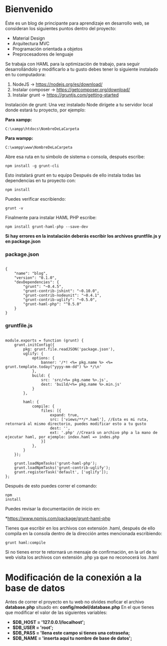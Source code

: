 # Bienvenido

Éste es un blog de principante para aprendizaje en desarrollo web, se consideran los siguientes puntos dentro del proyecto:

<ul>
    <li>Material Design</li>
    <li>Arquitectura MVC</li>
    <li>Programación orientada a objetos</li>
    <li>Preprocesadores de lenguaje</li>
</ul>

Se trabaja con HAML para la optimización de trabajo, para seguir desarrollándolo y modificarlo a tu gusto debes tener lo siguiente instalado en tu computadora:

<ol>
	<li>NodeJS -> <a href="https://nodejs.org/es/download/" target="_blank">https://nodejs.org/es/download/</a></li>
	<li>Instalar composer -> <a href="https://getcomposer.org/download/" target="_blank">https://getcomposer.org/download/</a></li>
	<li>Instalar grunt -> <a href="https://gruntjs.com/getting-started" target="_blank">https://gruntjs.com/getting-started</a></li>
</ol>

Instalación de grunt: Una vez instalado Node dirígete a tu servidor local donde estará tu proyecto, por ejemplo:

<strong>Para xampp: </strong>
<pre><code>C:\xampp\htdocs\NombreDeLaCarpeta</pre></code>

<strong>Para wampp:</strong>

<pre><code>C:\wampp\www\NombreDeLaCarpeta</pre></code>

Abre esa ruta en tu simbolo de sistema o consola, después escribe:

<pre><code>npm install -g grunt-cli</pre></code>

Esto instalará grunt en tu equipo Después de ello instala todas las dependencias en tu proyecto con:

<pre><code>npm install</pre></code>

Puedes verificar escribiendo:

<pre><code>grunt -v</pre></code>

Finalmente para instalar HAML PHP escribe:

<pre><code>npm install grunt-haml-php --save-dev</pre></code>

<strong>Si hay errores en la instalación deberás escribir los archivos gruntfile.js y en package.json</strong>

<strong><h3>package.json</h3></strong>
<pre><code>
{
    "name": "blog",
    "version": "0.1.0",
    "devDependencies": {
        "grunt": "~0.4.5",
        "grunt-contrib-jshint": "~0.10.0",
        "grunt-contrib-nodeunit": "~0.4.1",
        "grunt-contrib-uglify": "~0.5.0",
        "grunt-haml-php": "^0.5.0"
    }
}
</code></pre>

<strong><h3>gruntfile.js</h3></strong>
<pre><code>
module.exports = function (grunt) {
    grunt.initConfig({
        pkg: grunt.file.readJSON('package.json'),
        uglify: {
            options: {
                banner: '/*! <%= pkg.name %> <%= grunt.template.today("yyyy-mm-dd") %> */\n'
            },
            build: {
                src: 'src/<%= pkg.name %>.js',
                dest: 'build/<%= pkg.name %>.min.js'
            }
        },

        haml: {
            compile: {
                files: [{
                    expand: true,
                    src: ['views/**/*.haml'], //Esta es mi ruta, retornará al mismo directorio, puedes modificar esto a tu gusto
                    dest: '',
                    ext: '.php' //Creará un archivo php a la mano de ejecutar haml, por ejemplo: index.haml => indes.php
                }]
            },
        }
    });

    grunt.loadNpmTasks('grunt-haml-php');
    grunt.loadNpmTasks('grunt-contrib-uglify');
    grunt.registerTask('default', ['uglify']);
};
</code></pre>

Después de esto puedes correr el comando: <code><pre>npm install</pre></code>

Puedes revisar la documentación de inicio en:

*https://www.npmjs.com/package/grunt-haml-php

Tienes que escribir en los archivos con extensión .haml, después de ello compila en la consola dentro de la dirección antes mencionada escribiendo:

<pre><code>grunt haml:compile</pre></code>

Si no tienes error te retornará un mensaje de confirmación, en la url de tu web visita los archivos con extensión .php ya que no reconocerá los .haml

# Modificación de la conexión a la base de datos

Antes de correr el proyecto en tu web no olvides moficar el archivo <strong>database.php</strong> situado en: <strong>config/model/database.php</strong>
En el que tienes que modificar el valor de las siguientes variables:<br>

<strong>
    <ul>
        <li>$DB_HOST = '127.0.0.1/localhost';</li>
        <li>$DB_USER = 'root';</li>
        <li>$DB_PASS = 'llena este campo si tienes una cotraseña;</li>
        <li>$DB_NAME = 'inserta aquí tu nombre de base de datos';</li>
    </ul>
</strong>